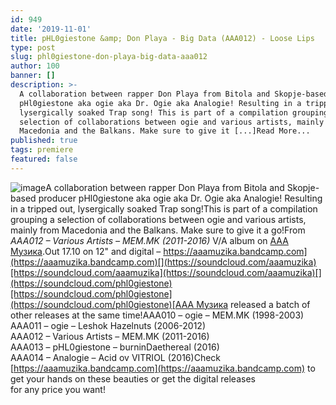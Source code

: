 ```yaml
---
id: 949
date: '2019-11-01'
title: pHL0giestone &amp; Don Playa - Big Data (AAA012) - Loose Lips
type: post
slug: phl0giestone-don-playa-big-data-aaa012
author: 100
banner: []
description: >-
  A collaboration between rapper Don Playa from Bitola and Skopje-based producer
  pHl0giestone aka ogie aka Dr. Ogie aka Analogie! Resulting in a tripped out,
  lysergically soaked Trap song! This is part of a compilation grouping a
  selection of collaborations between ogie and various artists, mainly from
  Macedonia and the Balkans. Make sure to give it [...]Read More...
published: true
tags: premiere
featured: false
---
```

![image](../undefined)A collaboration between rapper Don Playa from Bitola and Skopje-based producer pHl0giestone aka ogie aka Dr. Ogie aka Analogie! Resulting in a tripped out, lysergically soaked Trap song!This is part of a compilation grouping a selection of collaborations between ogie and various artists, mainly from Macedonia and the Balkans. Make sure to give it a go!From _AAA012 – Various Artists – MEM.MK (2011-2016)_ V/A album on [AAA Музика](https://aaamuzika.bandcamp.com).Out 17.10 on 12" and digital – [](https://aaamuzika.bandcamp.com/)[https://aaamuzika.bandcamp.com](https://aaamuzika.bandcamp.com)[](https://soundcloud.com/aaamuzika)[https://soundcloud.com/aaamuzika](https://soundcloud.com/aaamuzika)[](https://soundcloud.com/phl0giestone)[https://soundcloud.com/phl0giestone](https://soundcloud.com/phl0giestone)[AAA Музика](https://aaamuzika.bandcamp.com) released a batch of other releases at the same time!AAA010 – ogie – MEM.MK (1998-2003)  
AAA011 – ogie – Leshok Hazelnuts (2006-2012)  
AAA012 – Various Artists – MEM.MK (2011-2016)  
AAA013 – pHL0giestone – burninDaethereal (2016)  
AAA014 – Analogie – Acid ov VITRIOL (2016)Check [](https://aaamuzika.bandcamp.com/)[https://aaamuzika.bandcamp.com](https://aaamuzika.bandcamp.com) to get your hands on these beauties or get the digital releases  
for any price you want!